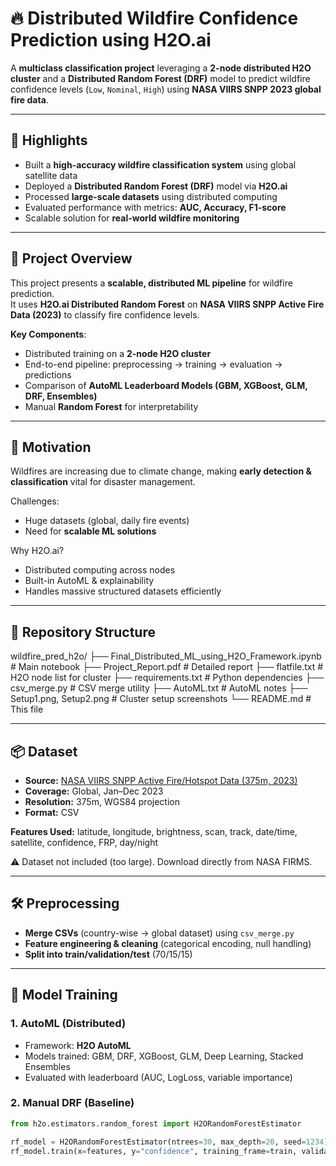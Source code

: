 
# 🔥 Distributed Wildfire Confidence Prediction using H2O.ai

A **multiclass classification project** leveraging a **2-node distributed H2O cluster** and a **Distributed Random Forest (DRF)** model to predict wildfire confidence levels (`Low`, `Nominal`, `High`) using **NASA VIIRS SNPP 2023 global fire data**.

---

## 📌 Highlights
- Built a **high-accuracy wildfire classification system** using global satellite data  
- Deployed a **Distributed Random Forest (DRF)** model via **H2O.ai**  
- Processed **large-scale datasets** using distributed computing  
- Evaluated performance with metrics: **AUC, Accuracy, F1-score**  
- Scalable solution for **real-world wildfire monitoring**  

---

## 🧾 Project Overview
This project presents a **scalable, distributed ML pipeline** for wildfire prediction.  
It uses **H2O.ai Distributed Random Forest** on **NASA VIIRS SNPP Active Fire Data (2023)** to classify fire confidence levels.

**Key Components**:
- Distributed training on a **2-node H2O cluster**  
- End-to-end pipeline: preprocessing → training → evaluation → predictions  
- Comparison of **AutoML Leaderboard Models (GBM, XGBoost, GLM, DRF, Ensembles)**  
- Manual **Random Forest** for interpretability  

---

## 🎯 Motivation
Wildfires are increasing due to climate change, making **early detection & classification** vital for disaster management.  

Challenges:  
- Huge datasets (global, daily fire events)  
- Need for **scalable ML solutions**  

Why H2O.ai?  
- Distributed computing across nodes  
- Built-in AutoML & explainability  
- Handles massive structured datasets efficiently  

---

## 📂 Repository Structure
 wildfire_pred_h2o/
├── Final_Distributed_ML_using_H2O_Framework.ipynb # Main notebook
├── Project_Report.pdf # Detailed report
├── flatfile.txt # H2O node list for cluster
├── requirements.txt # Python dependencies
├── csv_merge.py # CSV merge utility
├── AutoML.txt # AutoML notes
├── Setup1.png, Setup2.png # Cluster setup screenshots
└── README.md # This file


---

## 📦 Dataset
- **Source:** [NASA VIIRS SNPP Active Fire/Hotspot Data (375m, 2023)](https://firms.modaps.eosdis.nasa.gov/download/)  
- **Coverage:** Global, Jan–Dec 2023  
- **Resolution:** 375m, WGS84 projection  
- **Format:** CSV  

**Features Used:** latitude, longitude, brightness, scan, track, date/time, satellite, confidence, FRP, day/night  

⚠️ Dataset not included (too large). Download directly from NASA FIRMS.

---

## 🛠 Preprocessing
- **Merge CSVs** (country-wise → global dataset) using `csv_merge.py`  
- **Feature engineering & cleaning** (categorical encoding, null handling)  
- **Split into train/validation/test** (70/15/15)  

---

## 🤖 Model Training
### 1. AutoML (Distributed)
- Framework: **H2O AutoML**  
- Models trained: GBM, DRF, XGBoost, GLM, Deep Learning, Stacked Ensembles  
- Evaluated with leaderboard (AUC, LogLoss, variable importance)  

### 2. Manual DRF (Baseline)
```python
from h2o.estimators.random_forest import H2ORandomForestEstimator

rf_model = H2ORandomForestEstimator(ntrees=30, max_depth=20, seed=1234)
rf_model.train(x=features, y="confidence", training_frame=train, validation_frame=valid)


